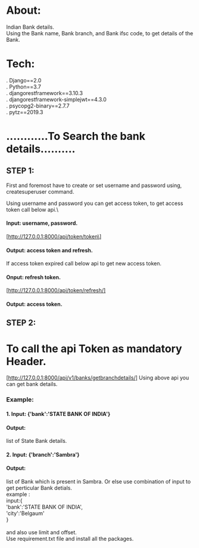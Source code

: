 # About:
Indian Bank details.\
Using the Bank name, Bank branch, and Bank ifsc code, to get details of the Bank.


# Tech:
. Django==2.0\
. Python==3.7\
. djangorestframework==3.10.3\
. djangorestframework-simplejwt==4.3.0\
. psycopg2-binary==2.7.7\
. pytz==2019.3


#           ............To Search the bank details..........

## STEP 1:
First and foremost have to create or set username and password using,\
createsuperuser command.

Using username and password you can get access token, to get access token call below api.\

#### Input: username, password.
[http://127.0.0.1:8000/api/token/token\]

#### Output: access token and refresh.

If access token expired call below api to get new access token.

#### Onput: refresh token.
[http://127.0.0.1:8000/api/token/refresh/]

#### Output: access token.

## STEP 2:
#		To call the api Token as mandatory Header.

[http://127.0.0.1:8000/api/v1/banks/getbranchdetails/]
Using above api you can get bank details.

### Example: 
#### 1. Input: {'bank':'STATE BANK OF INDIA'} 
#### Output:
list of State Bank details.

#### 2. Input: {'branch':'Sambra'}
#### Output:
list of Bank which is present in Sambra.
Or else use combination of input to get perticular Bank detials.\
example :\
input:{\
'bank':'STATE BANK OF INDIA',\
'city':'Belgaum'\
}\
\
and also use limit and offset.\
Use requirement.txt file and install all the packages.







